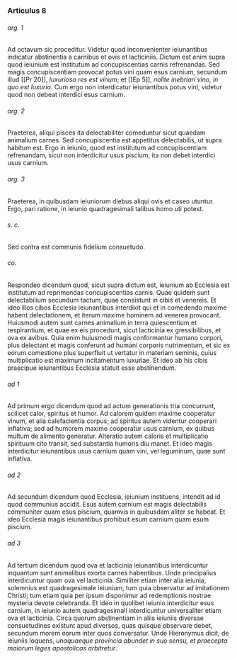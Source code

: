 ### Articulus 8

###### arg. 1
Ad octavum sic proceditur. Videtur quod inconvenienter ieiunantibus indicatur abstinentia a carnibus et ovis et lacticiniis. Dictum est enim supra quod ieiunium est institutum ad concupiscentias carnis refrenandas. Sed magis concupiscentiam provocat potus vini quam esus carnium, secundum illud [[Pr 20]], *luxuriosa res est vinum*; et [[Ep 5]], *nolite inebriari vino, in quo est luxuria*. Cum ergo non interdicatur ieiunantibus potus vini, videtur quod non debeat interdici esus carnium.

###### arg. 2
Praeterea, aliqui pisces ita delectabiliter comeduntur sicut quaedam animalium carnes. Sed concupiscentia est appetitus delectabilis, ut supra habitum est. Ergo in ieiunio, quod est institutum ad concupiscentiam refrenandam, sicut non interdicitur usus piscium, ita non debet interdici usus carnium.

###### arg. 3
Praeterea, in quibusdam ieiuniorum diebus aliqui ovis et caseo utuntur. Ergo, pari ratione, in ieiunio quadragesimali talibus homo uti potest.

###### s. c.
Sed contra est communis fidelium consuetudo.

###### co.
Respondeo dicendum quod, sicut supra dictum est, ieiunium ab Ecclesia est institutum ad reprimendas concupiscentias carnis. Quae quidem sunt delectabilium secundum tactum, quae consistunt in cibis et venereis. Et ideo illos cibos Ecclesia ieiunantibus interdixit qui et in comedendo maxime habent delectationem, et iterum maxime hominem ad venerea provocant. Huiusmodi autem sunt carnes animalium in terra quiescentium et respirantium, et quae ex eis procedunt, sicut lacticinia ex gressibilibus, et ova ex avibus. Quia enim huiusmodi magis conformantur humano corpori, plus delectant et magis conferunt ad humani corporis nutrimentum, et sic ex eorum comestione plus superfluit ut vertatur in materiam seminis, cuius multiplicatio est maximum incitamentum luxuriae. Et ideo ab his cibis praecipue ieiunantibus Ecclesia statuit esse abstinendum.

###### ad 1
Ad primum ergo dicendum quod ad actum generationis tria concurrunt, scilicet calor, spiritus et humor. Ad calorem quidem maxime cooperatur vinum, et alia calefacientia corpus; ad spiritus autem videntur cooperari inflativa; sed ad humorem maxime cooperatur usus carnium, ex quibus multum de alimento generatur. Alteratio autem caloris et multiplicatio spirituum cito transit, sed substantia humoris diu manet. Et ideo magis interdicitur ieiunantibus usus carnium quam vini, vel leguminum, quae sunt inflativa.

###### ad 2
Ad secundum dicendum quod Ecclesia, ieiunium instituens, intendit ad id quod communius accidit. Esus autem carnium est magis delectabilis communiter quam esus piscium, quamvis in quibusdam aliter se habeat. Et ideo Ecclesia magis ieiunantibus prohibuit esum carnium quam esum piscium.

###### ad 3
Ad tertium dicendum quod ova et lacticinia ieiunantibus interdicuntur inquantum sunt animalibus exorta carnes habentibus. Unde principalius interdicuntur quam ova vel lacticinia. Similiter etiam inter alia ieiunia, solemnius est quadragesimale ieiunium, tum quia observatur ad imitationem Christi; tum etiam quia per ipsum disponimur ad redemptionis nostrae mysteria devote celebranda. Et ideo in quolibet ieiunio interdicitur esus carnium, in ieiunio autem quadragesimali interdicuntur universaliter etiam ova et lacticinia. Circa quorum abstinentiam in aliis ieiuniis diversae consuetudines existunt apud diversos, quas quisque observare debet, secundum morem eorum inter quos conversatur. Unde Hieronymus dicit, de ieiuniis loquens, *unaquaeque provincia abundet in suo sensu, et praecepta maiorum leges apostolicas arbitretur*.

